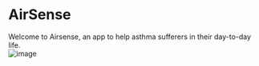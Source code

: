 # AirSense 
Welcome to Airsense, an app to help asthma sufferers in their day-to-day life.  
![image](https://user-images.githubusercontent.com/111645211/212563879-425268ec-5df6-44f4-a8bd-fbced107b0eb.png)
 

